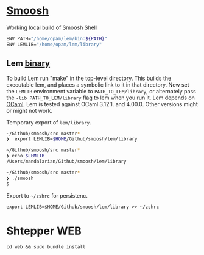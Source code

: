 # [Smoosh](https://github.com/mgree/smoosh)

Working local build of Smoosh Shell

```sh
ENV PATH="/home/opam/lem/bin:${PATH}"
ENV LEMLIB="/home/opam/lem/library"
```

## Lem [binary](./lem/INSTALL.md)

To build Lem run "make" in the top-level directory. This builds the
executable lem, and places a symbolic link to it in that directory. Now
set the `LEMLIB` environment variable to `PATH_TO_LEM/library`, or
alternately pass the `-lib PATH_TO_LEM/library` flag to lem when you
run it. Lem depends on [OCaml](http://caml.inria.fr/). Lem is tested against OCaml
3.12.1. and 4.00.0. Other versions might or might not work.

Temporary export of `lem/library`.
```sh
~/Github/smoosh/src master*
❯  export LEMLIB=$HOME/Github/smoosh/lem/library

~/Github/smoosh/src master*
❯ echo $LEMLIB                                  
/Users/mandalarian/Github/smoosh/lem/library

~/Github/smoosh/src master*
❯ ./smoosh 
$ 
 ```
Export to `~/zshrc` for persistenc.

`export LEMLIB=$HOME/Github/smoosh/lem/library >> ~/zshrc`

# Shtepper WEB

`cd web && sudo bundle install`